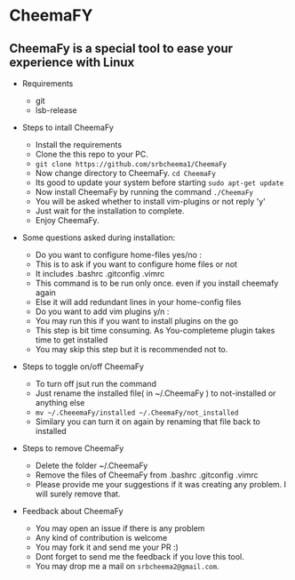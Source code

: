 # CheemaFY

## CheemaFy is a special tool to ease your experience with Linux

 * Requirements

   * git
   * lsb-release


 * Steps to intall CheemaFy

   * Install the requirements
   * Clone the this repo to your PC.
   * `git clone https://github.com/srbcheema1/CheemaFy`
   * Now change directory to CheemaFy. `cd CheemaFy`
   * Its good to update your system before starting `sudo apt-get update`
   * Now install CheemaFy by running the command `./CheemaFy`
   * You will be asked whether to install vim-plugins or not reply 'y'
   * Just wait for the installation to complete.
   * Enjoy CheemaFy.


 * Some questions asked during installation:

   * Do you want to configure home-files yes/no :
   * This is to ask if you want to configure home files or not
   * It includes .bashrc .gitconfig .vimrc
   * This command is to be run only once. even if you install cheemafy again
   * Else it will add redundant lines in your home-config files
   * Do you want to add vim plugins y/n :
   * You may run this if you want to install plugins on the go
   * This step is bit time consuming. As You-completeme plugin takes time to get installed
   * You may skip this step but it is recommended not to.


 * Steps to toggle on/off CheemaFy

   * To turn off jsut run the command
   * Just rename the installed file( in ~/.CheemaFy ) to not-installed or anything else
   * `mv ~/.CheeemaFy/installed ~/.CheemaFy/not_installed`
   * Similary you can turn it on again by renaming that file back to installed


 * Steps to remove CheemaFy

   * Delete the folder ~/.CheemaFy
   * Remove the files of CheemaFy from .bashrc .gitconfig .vimrc
   * Please provide me your suggestions if it was creating any problem. I will surely remove that.


 * Feedback about CheemaFy

   * You may open an issue if there is any problem
   * Any kind of contribution is welcome
   * You may fork it and send me your PR :)
   * Dont forget to send me the feedback if you love this tool.
   * You may drop me a mail on `srbcheema2@gmail.com`.
